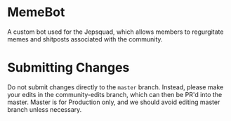 # MemeBot
A custom bot used for the Jepsquad, which allows members to regurgitate memes and shitposts associated with the community.

# Submitting Changes
Do not submit changes directly to the `master` branch. Instead, please make your edits in the community-edits branch, which can then be PR'd into the master. Master is for Production only, and we should avoid editing master branch unless necessary.

